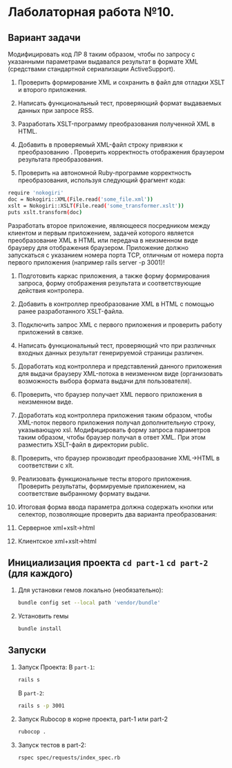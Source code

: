 # Лаболаторная работа №10.

## Вариант задачи
Модифицировать код ЛР 8 таким образом, чтобы по запросу с указанными параметрами выдавался результат в формате XML (средствами стандартной сериализации ActiveSupport).

1. Проверить формирование XML и сохранить в файл для отладки XSLT и второго приложения.

2. Написать функциональный тест, проверяющий формат выдаваемых данных при запросе RSS.

3. Разработать XSLT-программу преобразования полученной XML в HTML.

4. Добавить в проверяемый XML-файл строку привязки к преобразованию <?xml-stylesheet type="text/xsl" href="some_transformer.xslt"?>. Проверить корректность отображения браузером результата преобразования.

5. Проверить на автономной Ruby-программе корректность преобразования, используя следующий фрагмент кода:

```bash
require 'nokogiri'
doc = Nokogiri::XML(File.read('some_file.xml'))
xslt = Nokogiri::XSLT(File.read('some_transformer.xslt'))
puts xslt.transform(doc)
```

Разработать второе приложение, являющееся посредником между клиентом и первым приложением, задачей которого является преобразование XML в HTML или передача в неизменном виде браузеру для отображения браузером. Приложение должно запускаться с указанием номера порта TCP, отличным от номера порта первого приложения (например rails server -p 3001)!

1. Подготовить каркас приложения, а также форму формирования запроса, форму отображения результата и соответствующие действия контролера.

2. Добавить в контроллер преобразование XML в HTML с помощью ранее разработанного XSLT-файла.

3. Подключить запрос XML с первого приложения и проверить работу приложений в связке.

4. Написать функциональный тест, проверяющий что при различных входных данных результат генерируемой страницы различен.

5. Доработать код контроллера и представлений данного приложения для выдачи браузеру XML-потока в неизменном виде (организовать возможность выбора формата выдачи для пользователя).

6. Проверить, что браузер получает XML первого приложения в неизменном виде.

7. Доработать код контроллера приложения таким образом, чтобы XML-поток первого приложения получал дополнительную строку, указывающую xsl. Модифицировать форму запроса параметров таким образом, чтобы браузер получал в ответ XML. При этом разместить XSLT-файл в директории public.

8. Проверить, что браузер производит преобразование XML->HTML в соответствии с xlt.

9. Реализовать функциональные тесты второго приложения. Проверить результаты, формируемые приложением, на соответствие выбранному формату выдачи.

10. Итоговая форма ввода параметра должна содержать кнопки или селектор, позволяющие проверить два варианта преобразования:

11. Серверное xml+xslt->html

12. Клиентское xml+xslt->html

## Инициализация проекта ```cd part-1``` ```cd part-2``` (для каждого)
1. Для установки гемов локально (необязательно):

    ```bash
    bundle config set --local path 'vendor/bundle'
    ```
2. Установить гемы

    ```bash
    bundle install
    ```
## Запуски
1. Запуск Проекта:
    В ```part-1```:

    ```bash
    rails s
    ```
    
    В ```part-2```:

    ```bash
    rails s -p 3001
    ```

2. Запуск Rubocop в корне проекта, part-1 или part-2

    ```bash
    rubocop .
    ```
3. Запуск тестов в part-2:
    ```bash
    rspec spec/requests/index_spec.rb
    ```
